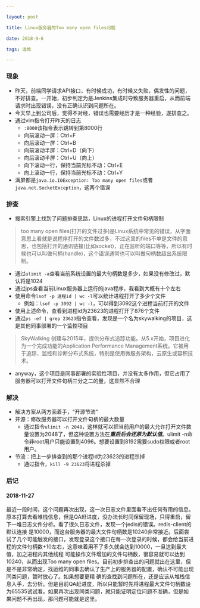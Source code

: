 ```yaml
---

layout: post

title: Linux服务器的Too many open files问题

date: 2018-9-6

tags: 运维

---
```

### 现象
- 昨天，前端同学请求API接口，有时候成功，有时候又失败，偶发性的问题，不好排查。一开始，初步判定为是Jenkins集成时导致服务器重启，从而前端请求时出现错误，没有正确认识到问题所在。
- 今天早上到公司后，觉得不对经，错误也需要经历才是一种经验，遂排查之。
- 通过vim指令打开昨天的日志
	- `:8000`该指令表示跳转到第8000行
	- 向前滚动一屏：Ctrl+F
	- 向后滚动一屏：Ctrl+B
	- 向前滚动半屏：Ctrl+D（向下）
	- 向后滚动半屏：Ctrl+U（向上）
	- 向下滚动一行，保持当前光标不动：Ctrl+E
	- 向上滚动一行，保持当前光标不动：Ctrl+Y
- 满屏都是`java.io.IOException: Too many open files`或者`java.net.SocketException`，这两个错误

### 排查
- 搜索引擎上找到了问题排查思路，Linux的进程打开文件句柄限制
> too many open files(打开的文件过多)是Linux系统中常见的错误，从字面意思上看就是说程序打开的文件数过多，不过这里的files不单是文件的意思，也包括打开的通讯链接(比如socket)，正在监听的端口等等，所以有时候也可以叫做句柄(handle)，这个错误通常也可以叫做句柄数超出系统限制。

- 通过`ulimit -a`查看当前系统设置的最大句柄数是多少，如果没有修改过，默认将是1024
- 通过jps查看当前Linux服务器上运行的java程序，我看到大概有十个左右
- 使用命令`lsof -p 进程id | wc -l`可以统计进程打开了多少个文件
	- 例如：`lsof -p 3092 | wc -l`，可以得到3092这个进程当前打开的文件
- 使用上述命令，查看到进程id为23623的进程打开了876个文件
- 通过`ps -ef | grep 23623`指令查看，发现是一个名为skywalking的项目，这是其他同事部署的一个监控项目
> SkyWalking 创建与2015年，提供分布式追踪功能。从5.x开始，项目进化为一个完成功能的Application Performance Management系统。它被用于追踪、监控和诊断分布式系统，特别是使用微服务架构，云原生或容积技术。

- anyway，这个项目是同事部署的实验性项目，并没有太多作用，但它占用了服务器可以打开文件句柄三分之二的量，这显然不合理

### 解决
- 解决方案从两方面着手，“开源节流”
- 开源：修改服务器可以打开文件句柄的最大数量
	- 通过指令`ulimit -n 2048`，这样就可以把当前用户的最大允许打开文件数量设置为2048了，但这种设置方法在***重启后会还原为默认值***。ulimit -n命令非root用户只能设置到4096。想要设置到8192需要sudo权限或者root用户。
- 节流：把上一步排查到的那个进程id为23623的进程杀掉
	- 通过指令，`kill -9 23623`将进程杀掉
	
	
	
### 后记
#### 2018-11-27
最近一段时间，这个问题再次出现，这一次日志文件里面看不出任何有用的信息。原本打算去看堆栈信息，但是QA赶进度，没办法长时间保留现场，只得重启，留下一堆日志文件分析。看了很久日志文件，发现一个jedis的错误。redis-client的默认连接
是10000，而这台服务器的最大文件句柄数是10240非常接近。后面尝试了几个可能触发的接口，发现登录这个接口在每一次登录的时候，都会给当前进程的文件句柄数+10左右，这意味着用不了多久就会达到10000，一旦达到最大值，加之进程内其他线程
可能操作文件增加的文件句柄数，很容易就可以达到10240，从而出现Too many open files。目前初步排查出的问题就出在这里，但是不是非常确定，找运维的同事去确认了生产上的服务器的配置，确认不可能出现同类问题，暂时放心了。如果想要更精
确的查找到问题所在，还是应该从堆栈信息入手，去分析。但是目前QA赶进度，所以只能暂时先将进程最大文件句柄数设为65535试试看。如果再次出现同类问题，就只能证明定位问题不准确，但是如果问题不再出现，那问题可能就是这里。